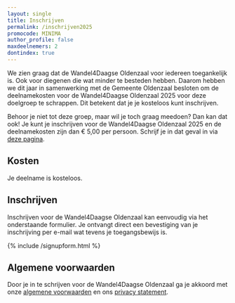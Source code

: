```yaml
---
layout: single
title: Inschrijven
permalink: /inschrijven2025
promocode: MINIMA
author_profile: false
maxdeelnemers: 2
dontindex: true
---
```


We zien graag dat de Wandel4Daagse Oldenzaal voor iedereen toegankelijk is. Ook voor diegenen die wat minder te besteden hebben. Daarom hebben we dit jaar in samenwerking met de Gemeente Oldenzaal besloten om de deelnamekosten voor de Wandel4Daagse Oldenzaal 2025 voor deze doelgroep te schrappen. Dit betekent dat je je kosteloos kunt inschrijven.  

Behoor je niet tot deze groep, maar wil je toch graag meedoen? Dan kan dat ook! Je kunt je inschrijven voor de Wandel4Daagse Oldenzaal 2025 en de deelnamekosten zijn dan € 5,00 per persoon. Schrijf je in dat geval in via [deze pagina](/inschrijven).  

## Kosten

Je deelname is kosteloos.  

## Inschrijven
Inschrijven voor de Wandel4Daagse Oldenzaal kan eenvoudig via het onderstaande formulier. Je ontvangt direct een bevestiging van je inschrijving per e-mail wat tevens je toegangsbewijs is.

{% include /signupform.html %}

## Algemene voorwaarden

Door je in te schrijven voor de Wandel4Daagse Oldenzaal ga je akkoord met onze [algemene voorwaarden](/voorwaarden) en ons [privacy statement](/privacy).  